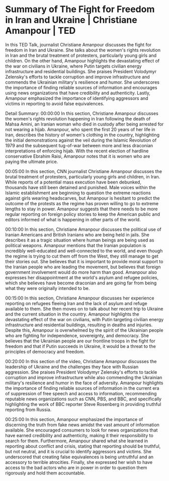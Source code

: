 # Summary of The Fight for Freedom in Iran and Ukraine | Christiane Amanpour | TED

In this TED Talk, journalist Christiane Amanpour discusses the fight for freedom in Iran and Ukraine. She talks about the women's rights revolution in Iran and the brutal treatment of protesters, particularly young girls and children. On the other hand, Amanpour highlights the devastating effect of the war on civilians in Ukraine, where Putin targets civilian energy infrastructure and residential buildings. She praises President Volodymyr Zelensky's efforts to tackle corruption and improve infrastructure and commends the Ukrainian military's resilience and humor. She underscores the importance of finding reliable sources of information and encourages using news organizations that have credibility and authenticity. Lastly, Amanpour emphasized the importance of identifying aggressors and victims in reporting to avoid false equivalences.

Detail Summary: 
00:00:00
In this section, Christiane Amanpour discusses the women's rights revolution happening in Iran following the death of Mahsa Amini, an Iranian woman who died in custody after being arrested for not wearing a hijab. Amanpour, who spent the first 20 years of her life in Iran, describes the history of women's clothing in the country, highlighting the initial demonstrations against the veil during the Islamic Revolution of 1979 and the subsequent tug-of-war between more and less draconian interpretations of enforcing hijab. With the recent election of hardline conservative Ebrahim Raisi, Amanpour notes that it is women who are paying the ultimate price.

00:05:00
In this section, CNN journalist Christiane Amanpour discusses the brutal treatment of protesters, particularly young girls and children, in Iran. While reports of a potential mass execution have been debunked, thousands have still been detained and punished. Male voices within the Islamic establishment are beginning to question the extreme reactions against girls wearing headscarves, but Amanpour is hesitant to predict the outcome of the protests as the regime has proven willing to go to extreme lengths to stay in power. Amanpour suggests that there needs to be more regular reporting on foreign policy stories to keep the American public and editors informed of what is happening in other parts of the world.

00:10:00
In this section, Christiane Amanpour discusses the political use of Iranian Americans and British Iranians who are being held in jails. She describes it as a tragic situation where human beings are being used as political weapons. Amanpour mentions that the Iranian population is incredibly well-educated and well-connected to the world, and even though the regime is trying to cut them off from the West, they still manage to get their stories out. She believes that it is important to provide moral support to the Iranian people who are leading the movement, but believes that foreign government involvement would do more harm than good. Amanpour also expresses her disappointment at the world's asylum and refugee policies, which she believes have become draconian and are going far from being what they were originally intended to be.

00:15:00
In this section, Christiane Amanpour discusses her experience reporting on refugees fleeing Iran and the lack of asylum and refuge available to them. She then moves on to talk about her recent trip to Ukraine and the current situation in the country. Amanpour highlights the devastating effect of the war on civilians, with Putin targeting civilian energy infrastructure and residential buildings, resulting in deaths and injuries. Despite this, Amanpour is overwhelmed by the spirit of the Ukrainian people who are fighting for independence, sovereignty, and democracy. She believes that the Ukrainian people are our frontline troops in the fight for freedom and that if Putin succeeds in Ukraine, it would be a threat to the principles of democracy and freedom.

00:20:00
In this section of the video, Christiane Amanpour discusses the leadership of Ukraine and the challenges they face with Russian aggression. She praises President Volodymyr Zelensky's efforts to tackle corruption and improve infrastructure while also commending the Ukrainian military's resilience and humor in the face of adversity. Amanpour highlights the importance of finding reliable sources of information in the current era of suppression of free speech and access to information, recommending reputable news organizations such as CNN, PBS, and BBC, and specifically highlighting the work of BBC reporter Steve Rosenberg in providing truthful reporting from Russia.

00:25:00
In this section, Amanpour emphasized the importance of discerning the truth from fake news amidst the vast amount of information available. She encouraged consumers to look for news organizations that have earned credibility and authenticity, making it their responsibility to search for them. Furthermore, Amanpour shared what she learned in reporting about conflict and crisis, stating that reporting should be truthful, but not neutral, and it is crucial to identify aggressors and victims. She underscored that creating false equivalences is being untruthful and an accessory to terrible atrocities. Finally, she expressed her wish to have access to the bad actors who are in power in order to question them rigorously and hold them accountable.

